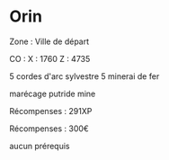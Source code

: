 # Orin

Zone : Ville de départ&#x20;

CO : X : 1760 Z : 4735

5 cordes d'arc sylvestre 5 minerai de fer

marécage putride mine

Récompenses : 291XP

Récompenses : 300€

aucun prérequis
